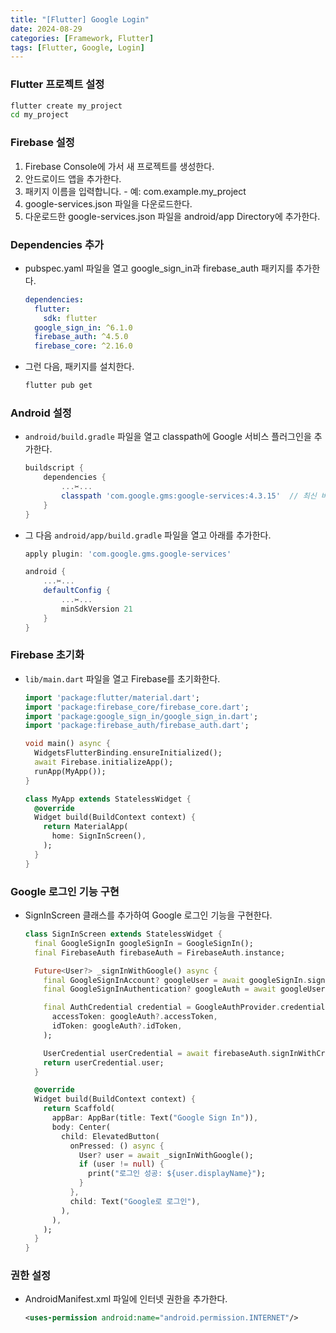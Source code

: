 ```yaml
---
title: "[Flutter] Google Login"
date: 2024-08-29
categories: [Framework, Flutter]
tags: [Flutter, Google, Login]
---
```


### Flutter 프로젝트 설정

```bash
flutter create my_project
cd my_project
```

### Firebase 설정

1. Firebase Console에 가서 새 프로젝트를 생성한다.
2. 안드로이드 앱을 추가한다.
  1. 패키지 이름을 입력합니다.
    - 예: com.example.my_project
  2. google-services.json 파일을 다운로드한다.
3. 다운로드한 google-services.json 파일을 android/app Directory에 추가한다.

### Dependencies 추가

- pubspec.yaml 파일을 열고 google_sign_in과 firebase_auth 패키지를 추가한다.
  ```yaml
  dependencies:
    flutter:
      sdk: flutter
    google_sign_in: ^6.1.0
    firebase_auth: ^4.5.0
    firebase_core: ^2.16.0
  ```

- 그런 다음, 패키지를 설치한다.
  ```bash
  flutter pub get
  ```

### Android 설정

- `android/build.gradle` 파일을 열고 classpath에 Google 서비스 플러그인을 추가한다.
  ```groovy
  buildscript {
      dependencies {
          ...✂...
          classpath 'com.google.gms:google-services:4.3.15'  // 최신 버전 확인
      }
  }
  ```

- 그 다음 `android/app/build.gradle` 파일을 열고 아래를 추가한다.
  ```groovy
  apply plugin: 'com.google.gms.google-services'

  android {
      ...✂...
      defaultConfig {
          ...✂...
          minSdkVersion 21
      }
  }
  ```

### Firebase 초기화

- `lib/main.dart` 파일을 열고 Firebase를 초기화한다.
  ```dart
  import 'package:flutter/material.dart';
  import 'package:firebase_core/firebase_core.dart';
  import 'package:google_sign_in/google_sign_in.dart';
  import 'package:firebase_auth/firebase_auth.dart';

  void main() async {
    WidgetsFlutterBinding.ensureInitialized();
    await Firebase.initializeApp();
    runApp(MyApp());
  }

  class MyApp extends StatelessWidget {
    @override
    Widget build(BuildContext context) {
      return MaterialApp(
        home: SignInScreen(),
      );
    }
  }
  ```

### Google 로그인 기능 구현

- SignInScreen 클래스를 추가하여 Google 로그인 기능을 구현한다.
  ```dart
  class SignInScreen extends StatelessWidget {
    final GoogleSignIn googleSignIn = GoogleSignIn();
    final FirebaseAuth firebaseAuth = FirebaseAuth.instance;

    Future<User?> _signInWithGoogle() async {
      final GoogleSignInAccount? googleUser = await googleSignIn.signIn();
      final GoogleSignInAuthentication? googleAuth = await googleUser?.authentication;

      final AuthCredential credential = GoogleAuthProvider.credential(
        accessToken: googleAuth?.accessToken,
        idToken: googleAuth?.idToken,
      );

      UserCredential userCredential = await firebaseAuth.signInWithCredential(credential);
      return userCredential.user;
    }

    @override
    Widget build(BuildContext context) {
      return Scaffold(
        appBar: AppBar(title: Text("Google Sign In")),
        body: Center(
          child: ElevatedButton(
            onPressed: () async {
              User? user = await _signInWithGoogle();
              if (user != null) {
                print("로그인 성공: ${user.displayName}");
              }
            },
            child: Text("Google로 로그인"),
          ),
        ),
      );
    }
  }
  ```

### 권한 설정

- AndroidManifest.xml 파일에 인터넷 권한을 추가한다.
  ```xml
  <uses-permission android:name="android.permission.INTERNET"/>
  ```